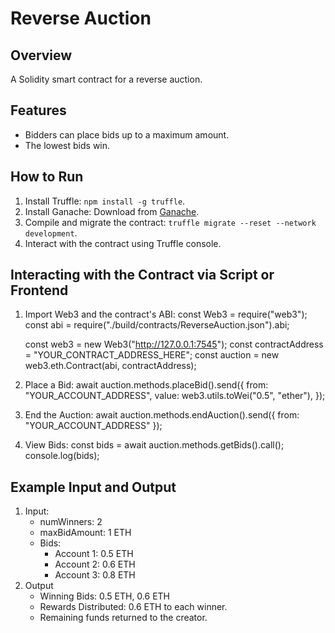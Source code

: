 # Reverse Auction

## Overview
A Solidity smart contract for a reverse auction.

## Features
- Bidders can place bids up to a maximum amount.
- The lowest bids win.

## How to Run
1. Install Truffle: `npm install -g truffle`.
2. Install Ganache: Download from [Ganache](https://trufflesuite.com/ganache/).
3. Compile and migrate the contract: `truffle migrate --reset --network development`.
4. Interact with the contract using Truffle console.

## Interacting with the Contract via Script or Frontend
1. Import Web3 and the contract's ABI:
   const Web3 = require("web3");
   const abi = require("./build/contracts/ReverseAuction.json").abi;

   const web3 = new Web3("http://127.0.0.1:7545");
   const contractAddress = "YOUR_CONTRACT_ADDRESS_HERE";
   const auction = new web3.eth.Contract(abi, contractAddress);

2. Place a Bid:
   await auction.methods.placeBid().send({
    from: "YOUR_ACCOUNT_ADDRESS",
    value: web3.utils.toWei("0.5", "ether"),
   });

3. End the Auction: 
   await auction.methods.endAuction().send({ from: "YOUR_ACCOUNT_ADDRESS" });

4. View Bids: 
   const bids = await auction.methods.getBids().call();
   console.log(bids);

## Example Input and Output
1. Input:
   - numWinners: 2
   - maxBidAmount: 1 ETH
   - Bids: 
        - Account 1: 0.5 ETH
        - Account 2: 0.6 ETH
        - Account 3: 0.8 ETH
2. Output
   - Winning Bids: 0.5 ETH, 0.6 ETH
   - Rewards Distributed: 0.6 ETH to each winner.
   - Remaining funds returned to the creator.
